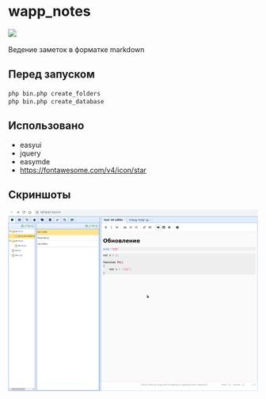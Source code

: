 # wapp_notes

[![](https://asdertasd.site/counter/wapp_notes?a=1)](https://asdertasd.site/counter/wapp_notes)

Ведение заметок в форматке markdown

## Перед запуском

```
php bin.php create_folders
php bin.php create_database
```

## Использовано

- easyui
- jquery
- easymde
- https://fontawesome.com/v4/icon/star

## Скриншоты

![](/screenshots/screenshot_01.png)

